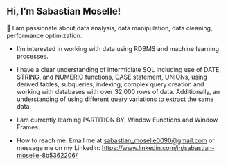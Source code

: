 ## Hi, I’m Sabastian Moselle!

:open_hands: I am passionate about data analysis, data manipulation, data cleaning, performance optimization.
- I’m interested in working with data using RDBMS and machine learning processes.
-  I have a clear understanding of intermidiate SQL including use of DATE, STRING, and NUMERIC functions, CASE statement, UNIONs,
using derived tables, subqueries, indexing, complex query creation and working with databases with over 32,000 rows of data.
Additionally, an understanding of using different query variations to extract the same data.
- I am currently learning PARTITION BY, Window Functions and Window Frames.

- How to reach me: Email me at sabastian_moselle0090@gmail.com or message me on my LinkedIn: https://www.linkedin.com/in/sabastian-moselle-8b5362206/

<!---
SabastianMoselle/SabastianMoselle is a ✨ special ✨ repository because its `README.md` (this file) appears on your GitHub profile.
You can click the Preview link to take a look at your changes.
--->
